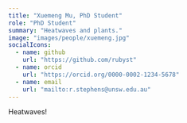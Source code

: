 ```yaml
---
title: "Xuemeng Mu, PhD Student"
role: "PhD Student"
summary: "Heatwaves and plants."
image: "images/people/xuemeng.jpg"
socialIcons:
  - name: github
    url: "https://github.com/rubyst"
  - name: orcid
    url: "https://orcid.org/0000-0002-1234-5678"
  - name: email
    url: "mailto:r.stephens@unsw.edu.au"
---
```

Heatwaves!
